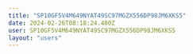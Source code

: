 ```yaml
---
title: "SP10GF5V4M649NYAT49SC97MGZX556DP98JM6XKS5"
date: 2024-02-26T08:18:24.480Z
user: SP10GF5V4M649NYAT49SC97MGZX556DP98JM6XKS5
layout: "users"
---
```

    